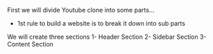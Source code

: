 First we will divide Youtube clone into some parts...

 * 1st rule to build a website is to break it down into sub parts

 We will create three sections 
    1- Header Section
    2- Sidebar Section
    3- Content Section